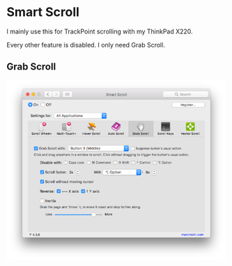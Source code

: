 # Smart Scroll

I mainly use this for TrackPoint scrolling with my ThinkPad X220.

Every other feature is disabled. I only need Grab Scroll.

## Grab Scroll

![grab-scrol][grab-scrol]

[grab-scrol]: https://github.com/b-ggs/macos-configs/blob/master/smart-scroll/grab-scroll.png
